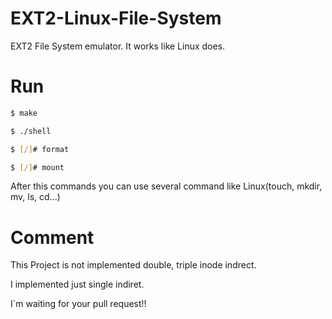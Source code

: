 # EXT2-Linux-File-System
EXT2 File System emulator. It works like Linux does.<br>

# Run

```sh
$ make
```

```sh
$ ./shell
```

```sh
$ [/]# format
```

```sh
$ [/]# mount
```

After this commands you can use several command like Linux(touch, mkdir, mv, ls, cd...)

# Comment
This Project is not implemented double, triple inode indrect.<br>

I implemented just single indiret.<br>

I`m waiting for your pull request!!
